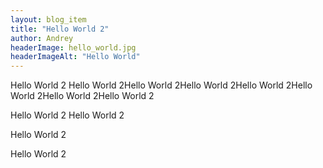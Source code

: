```yaml
---
layout: blog_item
title: "Hello World 2"
author: Andrey
headerImage: hello_world.jpg
headerImageAlt: "Hello World"
---
```


Hello World 2 Hello World 2Hello World 2Hello World 2Hello World 2Hello World 2Hello World 2Hello World 2

Hello World 2
Hello World 2

Hello World 2


Hello World 2
